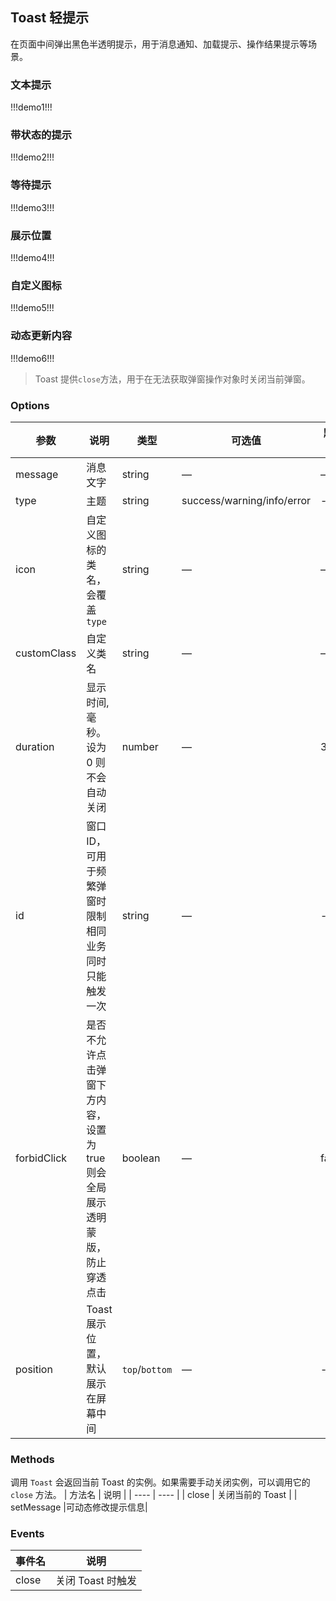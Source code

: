 ## Toast 轻提示

在页面中间弹出黑色半透明提示，用于消息通知、加载提示、操作结果提示等场景。

### 文本提示

!!!demo1!!!

### 带状态的提示

!!!demo2!!!

### 等待提示

!!!demo3!!!

### 展示位置

!!!demo4!!!

### 自定义图标

!!!demo5!!!

### 动态更新内容

!!!demo6!!!

> Toast 提供`close`方法，用于在无法获取弹窗操作对象时关闭当前弹窗。

### Options

| 参数        | 说明                                                                     | 类型           | 可选值                     | 默认值 |
| ----------- | ------------------------------------------------------------------------ | -------------- | -------------------------- | ------ |
| message     | 消息文字                                                                 | string         | —                          | —      |
| type        | 主题                                                                     | string         | success/warning/info/error | -      |
| icon        | 自定义图标的类名，会覆盖 `type`                                          | string         | —                          | —      |
| customClass | 自定义类名                                                               | string         | —                          | —      |
| duration    | 显示时间, 毫秒。设为 0 则不会自动关闭                                    | number         | —                          | 3000   |
| id          | 窗口ID，可用于频繁弹窗时限制相同业务同时只能触发一次                     | string         | —                          | -      |
| forbidClick | 是否不允许点击弹窗下方内容，设置为true则会全局展示透明蒙版，防止穿透点击 | boolean        | —                          | false  |
| position    | Toast 展示位置，默认展示在屏幕中间                                       | `top`/`bottom` | —                          | -      |

### Methods

调用 `Toast` 会返回当前 Toast 的实例。如果需要手动关闭实例，可以调用它的 `close` 方法。
| 方法名 | 说明 |
| ---- | ---- |
| close | 关闭当前的 Toast |
| setMessage |可动态修改提示信息|

### Events

| 事件名 | 说明              |
| ------ | ----------------- |
| close  | 关闭 Toast 时触发 |
